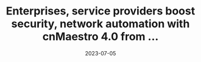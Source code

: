 ---
category:
- .nan
date: 2023-07-05
keyword_suggestion: ubuntu install docker
post_inspiration: https://www.vanillaplus.com/2023/05/30/79703-enterprises-service-providers-boost-security-network-automation-with-cnmaestro-4-0-from-cambium-networks/
silot_terms: digital automation
title: Enterprises, service providers boost security, network <b>automation</b> with
  cnMaestro 4.0 from ...
---